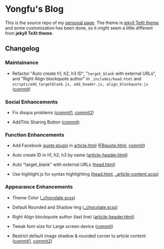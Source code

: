 # Yongfu's Blog

This is the source repo of my [personal page](https://liao961120.github.io/). The theme is [jekyll TeXt theme](https://github.com/kitian616/jekyll-TeXt-theme) and some customization has been done, so it might seem a little different from **jekyll TeXt theme**.

## Changelog

### Maintainance

- Refactor "Auto create h1, h2, h3 ID", "`target_blank` with external URLs", and "Right Align blockquote author" in `_includes/head.html` and `scripts/add_targetblank.js, add_header.js, align_blockquote.js` ([commit](https://github.com/liao961120/liao961120.github.io/commit/948e6300758d03609e66e7e318fd15bae0e22001))

### Social Enhancements

- Fix disqus problems ([commit1](https://github.com/liao961120/liao961120.github.io/commit/397c1d7d84e853e68a12289c242a5f2ad142e6cd), [commit2](https://github.com/liao961120/liao961120.github.io/commit/1a5262c450f2010fdf239bd30c43b4aa11f95960))

- AddThis Sharing Button ([commit](https://github.com/liao961120/liao961120.github.io/commit/d453066d674072c456f784c7afffbf15d509e430))

### Function Enhancements

- Add Facebook [quote plugin](https://developers.facebook.com/docs/plugins/quote) in [article.html](https://github.com/liao961120/liao961120.github.io/blob/master/_layouts/article.html)
([FBquote.html](https://github.com/liao961120/liao961120.github.io/blob/master/_includes/FBquote.html), [commit](https://github.com/liao961120/liao961120.github.io/commit/febd510d2587f1a23ba36f3e703d29d4273c5b00))

- Auto create ID in h1, h2, h3 by name ([article-header.html](https://github.com/liao961120/liao961120.github.io/blob/0c7717ea8682155d926450101b5c7505f9cc6ec1/_includes/article-header.html#L51))

- Auto "target_blank" with external URLs ([head.html](https://github.com/liao961120/liao961120.github.io/blob/0c7717ea8682155d926450101b5c7505f9cc6ec1/_includes/head.html#L51))

- Use highlight.js for syntax highlighting ([head.html](https://github.com/liao961120/liao961120.github.io/blob/0c7717ea8682155d926450101b5c7505f9cc6ec1/_includes/head.html#L65), [_article-content.scss](https://github.com/liao961120/liao961120.github.io/blob/0c7717ea8682155d926450101b5c7505f9cc6ec1/_sass/components/_article-content.scss#L85-L86))


### Appearance Enhancements

- Theme Color ([_chocolate.scss](https://github.com/liao961120/liao961120.github.io/blob/master/_sass/skins/_chocolate.scss))

- Default Rounded and Shadow Img ([_chocolate.scss](https://github.com/liao961120/liao961120.github.io/blob/0c7717ea8682155d926450101b5c7505f9cc6ec1/_sass/skins/_chocolate.scss#L75))

- Right Align blockquote author (last line) ([article-header.html](https://github.com/liao961120/liao961120.github.io/blob/e44d687152c6e3172decef3f6e34a0084a8e374d/_includes/article-header.html#L73))

- Tweak font-size for Large screen device ([commit](https://github.com/liao961120/liao961120.github.io/commit/ce0fdb020dac1aef606bba1d261358169771a34b))

- Restrict default image shadow & rounded corner to article content ([commit1](https://github.com/liao961120/liao961120.github.io/commit/76d4008357433a658d32fedafa6f87b35c233afa), [commit2](https://github.com/liao961120/liao961120.github.io/commit/eb196d3d8a3f424770c27430119791ba917fca9d))

